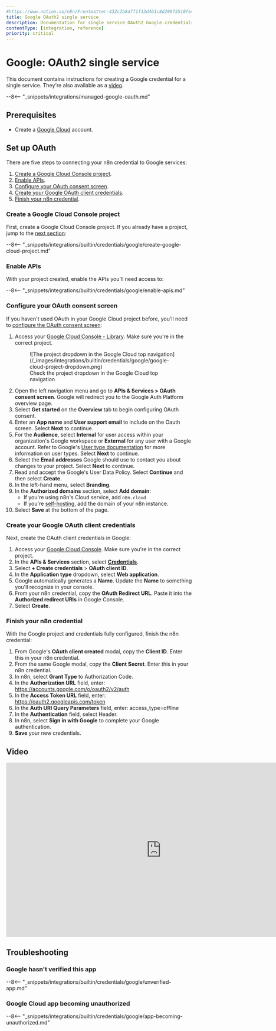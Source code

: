 ```yaml
---
#https://www.notion.so/n8n/Frontmatter-432c2b8dff1f43d4b1c8d20075510fe4
title: Google OAuth2 single service
description: Documentation for single service OAuth2 Google credentials. Use these credentials to authenticate Google in n8n, a workflow automation platform.
contentType: [integration, reference]
priority: critical
---
```


# Google: OAuth2 single service

This document contains instructions for creating a Google credential for a single service. They're also available as a [video](#video).

--8<-- "_snippets/integrations/managed-google-oauth.md"

## Prerequisites

* Create a [Google Cloud](https://cloud.google.com/) account.

## Set up OAuth

There are five steps to connecting your n8n credential to Google services:

1. [Create a Google Cloud Console project](#create-a-google-cloud-console-project).
1. [Enable APIs](#enable-apis).
1. [Configure your OAuth consent screen](#configure-your-oauth-consent-screen).
1. [Create your Google OAuth client credentials](#create-your-google-oauth-client-credentials).
1. [Finish your n8n credential](#finish-your-n8n-credential).

### Create a Google Cloud Console project

First, create a Google Cloud Console project. If you already have a project, jump to the [next section](#enable-apis):

--8<-- "_snippets/integrations/builtin/credentials/google/create-google-cloud-project.md"

### Enable APIs

With your project created, enable the APIs you'll need access to:

--8<-- "_snippets/integrations/builtin/credentials/google/enable-apis.md"

### Configure your OAuth consent screen

If you haven't used OAuth in your Google Cloud project before, you'll need to [configure the OAuth consent screen](https://developers.google.com/workspace/guides/configure-oauth-consent):

1. Access your [Google Cloud Console - Library](https://console.cloud.google.com/apis/library). Make sure you're in the correct project.
	<figure markdown="span">
	![The project dropdown in the Google Cloud top navigation](/_images/integrations/builtin/credentials/google/google-cloud-project-dropdown.png)
	<figcaption>Check the project dropdown in the Google Cloud top navigation</figcaption>
	</figure>
1. Open the left navigation menu and go to **APIs & Services > OAuth consent screen**. Google will redirect you to the Google Auth Platform overview page.
1. Select **Get started** on the **Overview** tab to begin configuring OAuth consent.
1. Enter an **App name** and **User support email** to include on the Oauth screen. Select **Next** to continue.
1. For the **Audience**, select **Internal** for user access within your organization's Google workspace or **External** for any user with a Google account. Refer to Google's [User type documentation](https://support.google.com/cloud/answer/15549945?sjid=17061891731152303663-EU#user-type) for more information on user types. Select **Next** to continue.
1. Select the **Email addresses** Google should use to contact you about changes to your project. Select **Next** to continue.
1. Read and accept the Google's User Data Policy. Select **Continue** and then select **Create**.
1. In the left-hand menu, select **Branding**.
1. In the **Authorized domains** section, select **Add domain**:
	* If you're using n8n's Cloud service, add `n8n.cloud`
	* If you're [self-hosting](/hosting/index.md), add the domain of your n8n instance.
1. Select **Save** at the bottom of the page.

### Create your Google OAuth client credentials

Next, create the OAuth client credentials in Google:

1. Access your [Google Cloud Console](https://console.cloud.google.com/). Make sure you're in the correct project.
1. In the **APIs & Services** section, select [**Credentials**](https://console.cloud.google.com/apis/credentials).
1. Select **+ Create credentials** > **OAuth client ID**.
1. In the **Application type** dropdown, select **Web application**.
1. Google automatically generates a **Name**. Update the **Name** to something you'll recognize in your console.
1. From your n8n credential, copy the **OAuth Redirect URL**. Paste it into the **Authorized redirect URIs** in Google Console.
1. Select **Create**.

### Finish your n8n credential

With the Google project and credentials fully configured, finish the n8n credential:

1. From Google's **OAuth client created** modal, copy the **Client ID**. Enter this in your n8n credential.
2. From the same Google modal, copy the **Client Secret**. Enter this in your n8n credential.
3. In n8n, select **Grant Type** to Authorization Code.
4. In the **Authorization URL** field, enter: https://accounts.google.com/o/oauth2/v2/auth
5. In the **Access Token URL** field, enter: https://oauth2.googleapis.com/token
6. In the **Auth URI Query Parameters** field, enter: access_type=offline
7. In the **Authentication** field, select Header. 
8. In n8n, select **Sign in with Google** to complete your Google authentication.
9. **Save** your new credentials.


## Video

<div class="video-container">
<iframe width="840" height="472.5" src="https://www.youtube.com/embed/gZ6N2H3_vys" frameborder="0" allow="accelerometer; autoplay; clipboard-write; encrypted-media; gyroscope; picture-in-picture" allowfullscreen></iframe>
</div>

## Troubleshooting

### Google hasn't verified this app

--8<-- "_snippets/integrations/builtin/credentials/google/unverified-app.md"

### Google Cloud app becoming unauthorized

--8<-- "_snippets/integrations/builtin/credentials/google/app-becoming-unauthorized.md"


